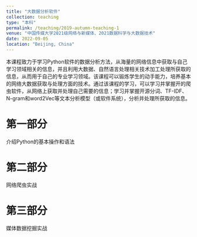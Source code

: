 ```yaml
---
title: "大数据分析软件"
collection: teaching
type: "本科"
permalink: /teaching/2019-autumn-teaching-1
venue: "中国传媒大学2021级网络与新媒体、2021数据科学与大数据技术"
date: 2022-09-05
location: "Beijing, China"
---
```


本课程致力于学习Python软件的数据分析方法，从海量的网络信息中获取与自己学习领域相关的信息，并且利用大数据、自然语言处理相关技术加工处理所获取的信息，从而用于自己的专业学习领域。该课程可以锻炼学生的动手能力，培养基本的网络大数据获取与处理方面的技术。通过该课程的学习，可以学习并掌握开的爬虫软件，从网络上获取并处理自己需要的信息；学习并掌握开源分词、TF-IDF、N-gram和word2Vec等文本分析模型（或软件系统），分析并处理所获取的信息。

第一部分
======

介绍Python的基本操作和语法

第二部分
======

网络爬虫实战

第三部分
======

媒体数据挖掘实战
